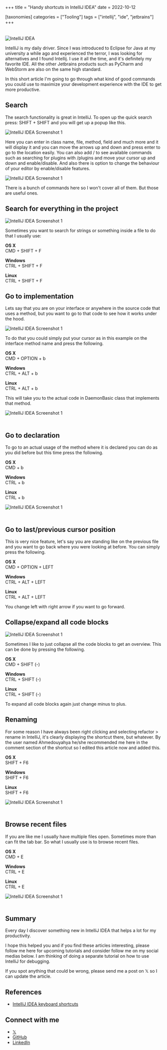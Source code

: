 +++
title = "Handy shortcuts in IntelliJ IDEA"
date = 2022-10-12

[taxonomies]
categories = ["Tooling"]
tags = ["intellij", "ide", "jetbrains"]
+++

<img src="/handy-shortcuts-in-intellij-idea/main.png" alt="IntelliJ IDEA" style="margin-top: 1.5em; max-width: 100%;">

IntelliJ is my daily driver. Since I was introduced to Eclipse for Java at my university a while ago and experienced the terror, I was looking for alternatives and I found Intellij. I use it all the time, and it's definitely my favorite IDE. All the other Jetbrains products such as PyCharm and WebStorm are also on the same high standard.
<!-- more -->
In this short article I'm going to go through what kind of good commands you could use to maximize your development experience with the IDE to get more productive.

## Search

The search functionality is great in IntelliJ. To open up the quick search press:
SHIFT + SHIFT and you will get up a popup like this.

<img src="/handy-shortcuts-in-intellij-idea/image-0.webp" alt="IntelliJ IDEA Screenshot 1" style="max-width: 100%;">

Here you can enter in class name, file, method, field and much more and it will display it and you can move the arrows up and down and press enter to go to the location easily.
You can also add / to see available commands such as searching for plugins with /plugins and move your cursor up and down and enable/disable.
And also there is option to change the behaviour of your editor by enable/disable features.

<img src="/handy-shortcuts-in-intellij-idea/image-1.webp" alt="IntelliJ IDEA Screenshot 1" style="max-width: 100%;">

There is a bunch of commands here so I won't cover all of them. But those are useful ones.

## Search for everything in the project

<img src="/handy-shortcuts-in-intellij-idea/image-2.webp" alt="IntelliJ IDEA Screenshot 1" style="max-width: 100%;">

Sometimes you want to search for strings or something inside a file to do that I usually use:

**OS X**\
CMD + SHIFT + F

**Windows**\
CTRL + SHIFT + F

**Linux**\
CTRL + SHIFT + F

## Go to implementation

Lets say that you are on your interface or anywhere in the source code that uses a method, but you want to go to that code to see how it works under the hood.

<img src="/handy-shortcuts-in-intellij-idea/image-3.webp" alt="IntelliJ IDEA Screenshot 1" style="max-width: 100%;">

To do that you could simply put your cursor as in this example on the interface method name and press the following.

**OS X**\
CMD + OPTION + b

**Windows**\
CTRL + ALT + b

**Linux**\
CTRL + ALT + b

This will take you to the actual code in DaemonBasic class that implements that method.

<img src="/handy-shortcuts-in-intellij-idea/image-4.webp" alt="IntelliJ IDEA Screenshot 1" style="margin-bottom: 1.5em; max-width: 100%;">

## Go to declaration

To go to an actual usage of the method where it is declared you can do as you did before but this time press the following.

**OS X**\
CMD + b

**Windows**\
CTRL + b

**Linux**\
CTRL + b

<img src="/handy-shortcuts-in-intellij-idea/image-5.webp" alt="IntelliJ IDEA Screenshot 1" style="margin-bottom: 1.5em;max-width: 100%;">

## Go to last/previous cursor position

This is very nice feature, let's say you are standing like on the previous file and you want to go back where you were looking at before. You can simply press the following.

**OS X**\
CMD + OPTION + LEFT

**Windows**\
CTRL + ALT + LEFT

**Linux**\
CTRL + ALT + LEFT

You change left with right arrow if you want to go forward.

## Collapse/expand all code blocks

<img src="/handy-shortcuts-in-intellij-idea/image-6.webp" alt="IntelliJ IDEA Screenshot 1" style="max-width: 100%;">

Sometimes I like to just collapse all the code blocks to get an overview. This can be done by pressing the following.

**OS X**\
CMD + SHIFT (-)

**Windows**\
CTRL + SHIFT (-)

**Linux**\
CTRL + SHIFT (-)

To expand all code blocks again just change minus to plus.

## Renaming

For some reason I have always been right clicking and selecting refactor > rename in IntelliJ, it's clearly displaying the shortcut there, but whatever. By the user named Ahmedouyahya he/she recommended me here in the comment section of the shortcut so I edited this article now and added this.

**OS X**\
SHIFT + F6

**Windows**\
SHIFT + F6

**Linux**\
SHIFT + F6

<img src="/handy-shortcuts-in-intellij-idea/image-7.webp" alt="IntelliJ IDEA Screenshot 1" style="margin-bottom: 1.5em;max-width: 100%;">

## Browse recent files

If you are like me I usually have multiple files open. Sometimes more than can fit the tab bar. So what I usually use is to browse recent files.

**OS X**\
CMD + E

**Windows**\
CTRL + E

**Linux**\
CTRL + E

<img src="/handy-shortcuts-in-intellij-idea/image-8.webp" alt="IntelliJ IDEA Screenshot 1" style="margin-bottom: 1.5em;max-width: 100%;">

## Summary

Every day I discover something new in IntelliJ IDEA that helps a lot for my productivity.

I hope this helped you and if you find these articles interesting, please follow me here for upcoming tutorials and consider follow me on my social medias below. I am thinking of doing a separate tutorial on how to use IntelliJ for debugging.

If you spot anything that could be wrong, please send me a post on 𝕏 so I can update the article.

## References
- [IntelliJ IDEA keyboard shortcuts](https://www.jetbrains.com/help/idea/mastering-keyboard-shortcuts.html)

## Connect with me
- [𝕏](https://x.com/mjovanc)
- [GitHub](https://github.com/mjovanc)
- [LinkedIn](https://www.linkedin.com/in/marcuscvjeticanin/)